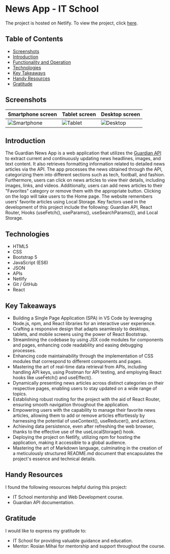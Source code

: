 # News App - IT School

The project is hosted on Netlify. To view the project, click [here](https://proiect-news-nm.netlify.app/).

## Table of Contents
- [Screenshots](#screenshots)
- [Introduction](#introduction)
- [Functionality and Operation](#functionality-and-operation)
- [Technologies](#technologies)
- [Key Takeaways](#key-takeaways)
- [Handy Resources](#handy-resources)
- [Gratitude](#gratitude)

## Screenshots
| Smartphone screen | Tablet screen | Desktop screen |
|----------|----------|----------|
| ![Smartphone](https://github.com/nymts/proiect-news-nm/assets/134009663/5f1187f6-4fa1-42be-b958-37ed33dfaca8) | ![Tablet](https://github.com/nymts/proiect-news-nm/assets/134009663/2483f9a9-7be6-4bf2-8904-188a7ead227b) | ![Desktop](https://github.com/nymts/proiect-news-nm/assets/134009663/f64a48ca-9432-4335-b9b6-932e95281e9f) |

## Introduction
The Guardian News App is a web application that utilizes the [Guardian API](https://open-platform.theguardian.com/documentation/) to extract current and continuously updating news headlines, images, and text content. It also retrieves formatting information related to detailed news articles via the API. The app processes the news obtained through the API, categorizing them into different sections such as tech, football, and fashion. Furthermore, users can click on news articles to view their details, including images, links, and videos. Additionally, users can add news articles to their "Favorites" category or remove them with the appropriate button. Clicking on the logo will take users to the Home page. The website remembers users' favorite articles using Local Storage. Key factors used in the development of this project include the following: Guardian API, React Router, Hooks (useFetch(), useParams(), useSearchParams()), and Local Storage.

## Technologies
- HTML5
- CSS
- Bootstrap 5
- JavaScript (ES6)
- JSON
- APIs
- Netlify
- Git / GitHub
- React

## Key Takeaways
- Building a Single Page Application (SPA) in VS Code by leveraging Node.js, npm, and React libraries for an interactive user experience.
- Crafting a responsive design that adapts seamlessly to desktops, tablets, and mobile screens using the power of React Bootstrap.
- Streamlining the codebase by using JSX code modules for components and pages, enhancing code readability and easing debugging processes.
- Enhancing code maintainability through the implementation of CSS modules that correspond to different components and pages.
- Mastering the art of real-time data retrieval from APIs, including handling API keys, using Postman for API testing, and employing React hooks like useFetch() and useEffect().
- Dynamically presenting news articles across distinct categories on their respective pages, enabling users to stay updated on a wide range of topics.
- Establishing robust routing for the project with the aid of React Router, ensuring smooth navigation throughout the application.
- Empowering users with the capability to manage their favorite news articles, allowing them to add or remove articles effortlessly by harnessing the potential of useContext(), useReducer(), and actions.
- Achieving data persistence, even after refreshing the web browser, thanks to the effective use of the useLocalStorage() hook.
- Deploying the project on Netlify, utilizing npm for hosting the application, making it accessible to a global audience.
- Mastering the art of Markdown language, culminating in the creation of a meticulously structured README.md document that encapsulates the project's essence and technical details.

## Handy Resources
I found the following resources helpful during this project:
- IT School mentorship and Web Development course.
- Guardian API documentation.

## Gratitude
I would like to express my gratitude to:
- IT School for providing valuable guidance and education.
- Mentor: Rosian Mihai for mentorship and support throughout the course.
